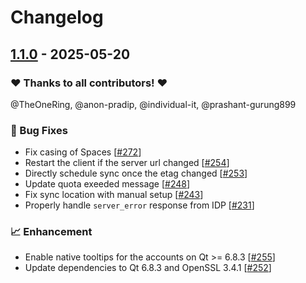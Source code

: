 # Changelog

## [1.1.0](https://github.com/opencloud-eu/desktop/releases/tag/v1.1.0) - 2025-05-20

### ❤️ Thanks to all contributors! ❤️

@TheOneRing, @anon-pradip, @individual-it, @prashant-gurung899

### 🐛 Bug Fixes

- Fix casing of Spaces [[#272](https://github.com/opencloud-eu/desktop/pull/272)]
- Restart the client if the server url changed [[#254](https://github.com/opencloud-eu/desktop/pull/254)]
- Directly schedule sync once the etag changed [[#253](https://github.com/opencloud-eu/desktop/pull/253)]
- Update quota exeeded message [[#248](https://github.com/opencloud-eu/desktop/pull/248)]
- Fix sync location with manual setup [[#243](https://github.com/opencloud-eu/desktop/pull/243)]
- Properly handle `server_error` response from IDP [[#231](https://github.com/opencloud-eu/desktop/pull/231)]

### 📈 Enhancement

- Enable native tooltips for the accounts on Qt >= 6.8.3 [[#255](https://github.com/opencloud-eu/desktop/pull/255)]
- Update dependencies to Qt 6.8.3 and OpenSSL 3.4.1 [[#252](https://github.com/opencloud-eu/desktop/pull/252)]
